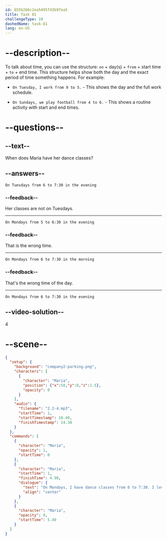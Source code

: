 ```yaml
---
id: 655b266c2ea5495f43b97ea5
title: Task 81
challengeType: 19
dashedName: task-81
lang: en-US
---
```


<!-- (Audio) Maria: On Mondays, I have dance classes from 6 to 7:30. I love dancing. -->

# --description--

To talk about time, you can use the structure: `on` + day(s) + `from` + start time + `to` + end time. This structure helps show both the day and the exact period of time something happens. For example:

- `On Tuesday, I work from 9 to 5.` - This shows the day and the full work schedule.

- `On Sundays, we play football from 4 to 6.` - This shows a routine activity with start and end times.

# --questions--

## --text--

When does Maria have her dance classes?

## --answers--

`On Tuesdays from 6 to 7:30 in the evening`

### --feedback--

Her classes are not on Tuesdays.

---

`On Mondays from 5 to 6:30 in the evening`

### --feedback--

That is the wrong time.

---

`On Mondays from 6 to 7:30 in the morning`

### --feedback--

That's the wrong time of the day.

---

`On Mondays from 6 to 7:30 in the evening`

## --video-solution--

4

# --scene--

```json
{
  "setup": {
    "background": "company2-parking.png",
    "characters": [
      {
        "character": "Maria",
        "position": {"x":50,"y":0,"z":1.5},
        "opacity": 0
      }
    ],
    "audio": {
      "filename": "2.2-4.mp3",
      "startTime": 1,
      "startTimestamp": 10.40,
      "finishTimestamp": 14.30
    }
  },
  "commands": [
    {
      "character": "Maria",
      "opacity": 1,
      "startTime": 0
    },
    {
      "character": "Maria",
      "startTime": 1,
      "finishTime": 4.90,
      "dialogue": {
        "text": "On Mondays, I have dance classes from 6 to 7:30. I love dancing.",
        "align": "center"
      }
    },
    {
      "character": "Maria",
      "opacity": 0,
      "startTime": 5.40
    }
  ]
}
```
